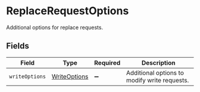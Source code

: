 # ReplaceRequestOptions

Additional options for replace requests.


## Fields

| Field                                               | Type                                                | Required                                            | Description                                         |
| --------------------------------------------------- | --------------------------------------------------- | --------------------------------------------------- | --------------------------------------------------- |
| `writeOptions`                                      | [WriteOptions](../../models/shared/writeoptions.md) | :heavy_minus_sign:                                  | Additional options to modify write requests.        |